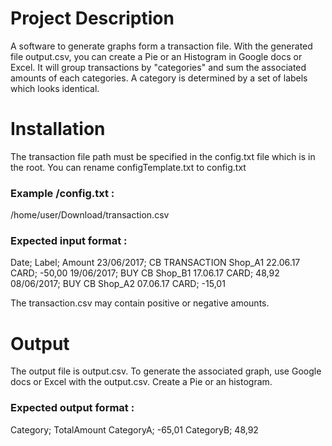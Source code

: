 # Project Description
A software to generate graphs form a transaction file.
With the generated file output.csv, you can create a Pie or an Histogram in Google docs or Excel.
It will group transactions by "categories" and sum the associated amounts of each categories.
A category is determined by a set of labels which looks identical.

# Installation
The transaction file path must be specified in the config.txt file which is in the root.
You can rename configTemplate.txt to config.txt

### Example /config.txt :
/home/user/Download/transaction.csv

### Expected input format :
Date; Label; Amount
23/06/2017; CB TRANSACTION Shop_A1  22.06.17 CARD; -50,00
19/06/2017; BUY CB Shop_B1       17.06.17 CARD; 48,92
08/06/2017; BUY CB Shop_A2 07.06.17 CARD; -15,01

The transaction.csv may contain positive or negative amounts.

# Output
The output file is output.csv.
To generate the associated graph, use Google docs or Excel with the output.csv.
Create a Pie or an histogram.

### Expected output format :
Category; TotalAmount
CategoryA; -65,01
CategoryB; 48,92
